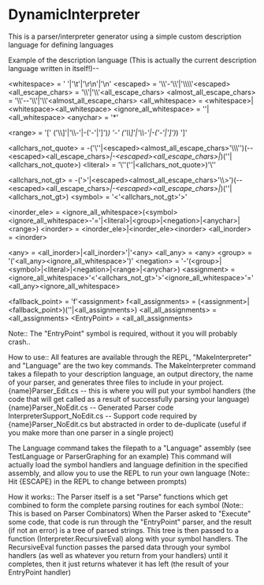 # DynamicInterpreter
This is a parser/interpreter generator using a simple custom description language for defining languages

Example of the description language (This is actually the current description language written in itself!)--

\<whitespace\> = ' '|'\\t'|'\\r\\n'|'\\n'
\<escaped\> = '\\\\'-'\\\\'|'\\\\\\\\'\<escaped\>
\<all_escape_chars\> = '\\\\'|'\\\\'\<all_escape_chars\>
\<almost_all_escape_chars\> = '\\\\'--'\\\\'|'\\\\'\<almost_all_escape_chars\>
\<all_whitespace\> = \<whitespace\>|\<whitespace\>\<all_whitespace\>
\<ignore_all_whitespace\> = ''|\<all_whitespace\>
\<anychar\> = '*'

\<range\> = '[' ('\\\\]'|'\\\\-'|-('-'|']')*) '-' ('\\\\]'|'\\\\-'|-('-'|']')*) ']'

\<allchars_not_quote\> = -('\\''|\<escaped\>\<almost_all_escape_chars\>'\\\\\\'')(--\<escaped\>\<all_escape_chars\>*|-\<escaped\>\<all_escape_chars\>|*)(''|\<allchars_not_quote\>)
\<literal\> = '\\''(''|\<allchars_not_quote\>)'\\''

\<allchars_not_gt\> = -('\>'|\<escaped\>\<almost_all_escape_chars\>'\\\\\>')(--\<escaped\>\<all_escape_chars\>*|-\<escaped\>\<all_escape_chars\>|*)(''|\<allchars_not_gt\>)
\<symbol\> = '\<'\<allchars_not_gt\>'\>'

\<inorder_ele\> = \<ignore_all_whitespace\>(\<symbol\>\<ignore_all_whitespace\>-'='|\<literal\>|\<group\>|\<negation\>|\<anychar\>|\<range\>)
\<inorder\> = \<inorder_ele\>|\<inorder_ele\>\<inorder\>
\<all_inorder\> = \<inorder\>

\<any\> = \<all_inorder\>|\<all_inorder\>'|'\<any\>
\<all_any\> = \<any\>
\<group\> = '('\<all_any\>\<ignore_all_whitespace\>')'
\<negation\> = '-'(\<group\>|\<symbol\>|\<literal\>|\<negation\>|\<range\>|\<anychar\>)
\<assignment\> = \<ignore_all_whitespace\>'\<'\<allchars_not_gt\>'\>'\<ignore_all_whitespace\>'='\<all_any\>\<ignore_all_whitespace\>

\<fallback_point\> = 'f'\<assignment\>
f\<all_assignments\> = (\<assignment\>|\<fallback_point\>)(''|\<all_assignments\>)
\<all_all_assignments\> = \<all_assignments\>
\<EntryPoint\> = \<all_all_assignments\>

Note:: The "EntryPoint" symbol is required, without it you will probably crash..

How to use::
All features are available through the REPL, "MakeInterpreter" and "Language" are the two key commands.
The MakeInterpreter command takes a filepath to your description language, an output directory, the name of your parser, and generates three files to include in your project.
	{name}Parser_Edit.cs -- this is where you will put your symbol handlers (the code that will get called as a result of successfully parsing your language)
	{name}Parser_NoEdit.cs -- Generated Parser code
	InterpreterSupport_NoEdit.cs -- Support code required by {name}Parser_NoEdit.cs but abstracted in order to de-duplicate (useful if you make more than one parser in a single project)

The Language command takes the filepath to a "Language" assembly (see TestLanguage or ParserGraphing for an example)
	This command will actually load the symbol handlers and language definition in the specified assembly, and allow you to use the REPL to run your own language (Note:: Hit {ESCAPE} in the REPL to change between prompts)


How it works::
The Parser itself is a set "Parse" functions which get combined to form the complete parsing routines for each symbol (Note:: This is based on Parser Combinators)
When the Parser asked to "Execute" some code, that code is run through the "EntryPoint" parser, and the result (if not an error) is a tree of parsed strings.
This tree is then passed to a function (Interpreter.RecursiveEval) along with your symbol handlers.
The RecursiveEval function passes the parsed data through your symbol handlers (as well as whatever you return from your handlers) until it completes, then it just returns whatever it has left (the result of your EntryPoint handler)
